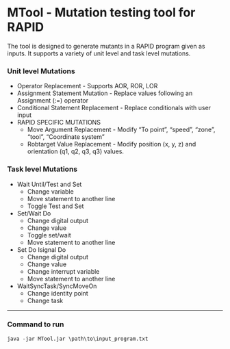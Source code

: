 # MTool - Mutation testing tool for RAPID

The tool is designed to generate mutants in a RAPID program given as inputs. It supports a variety of unit level and task level mutations.
### Unit level Mutations
* Operator Replacement - Supports AOR, ROR, LOR
* Assignment Statement Mutation - Replace values following an Assignment (:=) operator
* Conditional Statement Replacement - Replace conditionals with user input
* RAPID SPECIFIC MUTATIONS
    + Move Argument Replacement - Modify “To point”, “speed”, “zone”, “tool”, “Coordinate system”
    + Robtarget Value Replacement - Modify position (x, y, z) and orientation (q1, q2, q3, q3) values.


### Task level Mutations
* Wait Until/Test and Set
  + Change variable
  + Move statement to another line
  + Toggle Test and Set
* Set/Wait Do
  + Change digital output
  + Change value
  + Toggle set/wait
  + Move statement to another line
* Set Do Isignal Do
  + Change digital output
  + Change value
  + Change interrupt variable
  + Move statement to another line
* WaitSyncTask/SyncMoveOn
  + Change identity point
  + Change task

---
### Command to run
```
java -jar MTool.jar \path\to\input_program.txt
```




